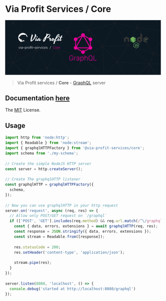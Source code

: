 # Via Profit Services / Core

![via-profit-services-cover](./assets/via-profit-services-cover.png)

> Via Profit services / **Core** - [GraphQL](https://graphql.org/) server

## Documentation [here](./docs/introduction.md)

The [MIT](./LICENSE) License.

## Usage

```ts
import http from 'node:http';
import { Readable } from 'node:stream';
import { graphqlHTTPFactory } from '@via-profit-services/core';
import schema from './my-schema';

// Create the simple NodeJS HTTP server
const server = http.createServer();

// Create The graphqlHTTP listener
const graphqlHTTP = graphqlHTTPFactory({
  schema,
});

// Now you can use graphqlHTTP in your http request
server.on('request', async (req, res) => {
  // Allow only POST/GET request on `/graphql`
  if (['POST', 'GET'].includes(req.method) && req.url.match(/^\/graphql/)) {
    const { data, errors, extensions } = await graphqlHTTP(req, res);
    const response = JSON.stringify({ data, errors, extensions });
    const stream = Readable.from([response]);

    res.statusCode = 200;
    res.setHeader('content-type', 'application/json');

    stream.pipe(res);
  }
});

server.listen(8080, 'localhost', () => {
  console.debug('started at http://localhost:8080/graphql')
});
```
